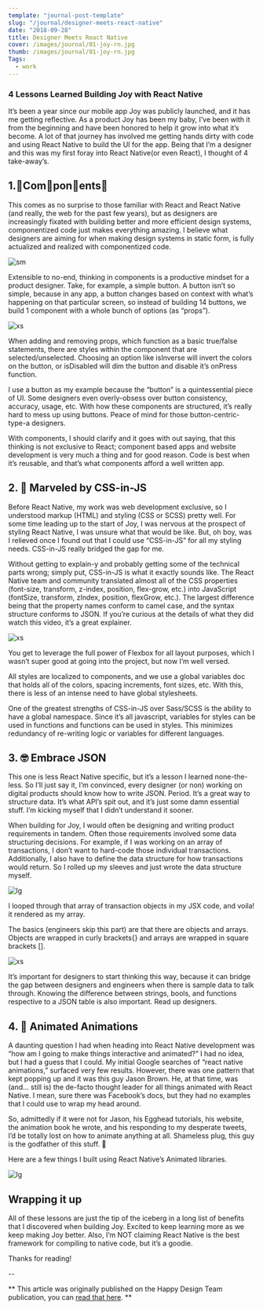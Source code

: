 ```yaml
---
template: "journal-post-template"
slug: "/journal/designer-meets-react-native"
date: "2018-09-28"
title: Designer Meets React Native
cover: /images/journal/01-joy-rn.jpg
thumb: /images/journal/01-joy-rn.jpg
Tags:
  - work
---
```


### 4 Lessons Learned Building Joy with React Native

It’s been a year since our mobile app Joy was publicly launched, and it has me getting reflective. As a product Joy has been my baby, I’ve been with it from the beginning and have been honored to help it grow into what it’s become. A lot of that journey has involved me getting hands dirty with code and using React Native to build the UI for the app. Being that I’m a designer and this was my first foray into React Native(or even React), I thought of 4 take-away’s.

## 1.👏Com👏pon👏ents👏

This comes as no surprise to those familiar with React and React Native (and really, the web for the past few years), but as designers are increasingly fixated with building better and more efficient design systems, componentized code just makes everything amazing. I believe what designers are aiming for when making design systems in static form, is fully actualized and realized with componentized code.

![sm](/images/journal/01-joy-rn-2.jpg)

Extensible to no-end, thinking in components is a productive mindset for a product designer. Take, for example, a simple button. A button isn’t so simple, because in any app, a button changes based on context with what’s happening on that particular screen, so instead of building 14 buttons, we build 1 component with a whole bunch of options (as “props”).

![xs](/images/journal/01-joy-rn-3.jpg)

When adding and removing props, which function as a basic true/false statements, there are styles within the component that are selected/unselected. Choosing an option like isInverse will invert the colors on the button, or isDisabled will dim the button and disable it’s onPress function.

I use a button as my example because the “button” is a quintessential piece of UI. Some designers even overly-obsess over button consistency, accuracy, usage, etc. With how these components are structured, it’s really hard to mess up using buttons. Peace of mind for those button-centric-type-a designers.

With components, I should clarify and it goes with out saying, that this thinking is not exclusive to React; component based apps and website development is very much a thing and for good reason. Code is best when it’s reusable, and that’s what components afford a well written app.

## 2. 🤩 Marveled by CSS-in-JS

Before React Native, my work was web development exclusive, so I understood markup (HTML) and styling (CSS or SCSS) pretty well. For some time leading up to the start of Joy, I was nervous at the prospect of styling React Native, I was unsure what that would be like. But, oh boy, was I relieved once I found out that I could use “CSS-in-JS” for all my styling needs. CSS-in-JS really bridged the gap for me.

Without getting to explain-y and probably getting some of the technical parts wrong; simply put, CSS-in-JS is what it exactly sounds like. The React Native team and community translated almost all of the CSS properties (font-size, transform, z-index, position, flex-grow, etc.) into JavaScript (fontSize, transform, zIndex, position, flexGrow, etc.). The largest difference being that the property names conform to camel case, and the syntax structure conforms to JSON. If you’re curious at the details of what they did watch this video, it’s a great explainer.

![xs](/images/journal/01-joy-rn-4.jpg)

You get to leverage the full power of Flexbox for all layout purposes, which I wasn’t super good at going into the project, but now I’m well versed.

All styles are localized to components, and we use a global variables doc that holds all of the colors, spacing increments, font sizes, etc. With this, there is less of an intense need to have global stylesheets.

One of the greatest strengths of CSS-in-JS over Sass/SCSS is the ability to have a global namespace. Since it’s all javascript, variables for styles can be used in functions and functions can be used in styles. This minimizes redundancy of re-writing logic or variables for different languages.

## 3. 🤓 Embrace JSON

This one is less React Native specific, but it’s a lesson I learned none-the-less. So I’ll just say it, I’m convinced, every designer (or non) working on digital products should know how to write JSON. Period. It’s a great way to structure data. It’s what API’s spit out, and it’s just some damn essential stuff. I’m kicking myself that I didn’t understand it sooner.

When building for Joy, I would often be designing and writing product requirements in tandem. Often those requirements involved some data structuring decisions. For example, if I was working on an array of transactions, I don’t want to hard-code those individual transactions. Additionally, I also have to define the data structure for how transactions would return. So I rolled up my sleeves and just wrote the data structure myself.

![lg](/images/journal/01-joy-rn-5.jpg)

I looped through that array of transaction objects in my JSX code, and voila! it rendered as my array.

The basics (engineers skip this part) are that there are objects and arrays. Objects are wrapped in curly brackets{} and arrays are wrapped in square brackets [].

![xs](/journal-gif/01-joy-rn-6.jpg)

It’s important for designers to start thinking this way, because it can bridge the gap between designers and engineers when there is sample data to talk through. Knowing the difference between strings, bools, and functions respective to a JSON table is also important. Read up designers.

## 4. 🤪 Animated Animations

A daunting question I had when heading into React Native development was “how am I going to make things interactive and animated?” I had no idea, but I had a guess that I could. My initial Google searches of “react native animations,” surfaced very few results. However, there was one pattern that kept popping up and it was this guy Jason Brown. He, at that time, was (and… still is) the de-facto thought leader for all things animated with React Native. I mean, sure there was Facebook’s docs, but they had no examples that I could use to wrap my head around.

So, admittedly if it were not for Jason, his Egghead tutorials, his website, the animation book he wrote, and his responding to my desperate tweets, I’d be totally lost on how to animate anything at all. Shameless plug, this guy is the godfather of this stuff. 🙌

Here are a few things I built using React Native’s Animated libraries.

![lg](/journal-gif/01-joy-rn.gif)

## Wrapping it up

All of these lessons are just the tip of the iceberg in a long list of benefits that I discovered when building Joy. Excited to keep learning more as we keep making Joy better. Also, I’m NOT claiming React Native is the best framework for compiling to native code, but it’s a goodie.

Thanks for reading!

--

** This article was originally published on the Happy Design Team publication, you can [read that here](https://medium.com/happy-design/designer-meets-react-native-159266fb7b3c). **
